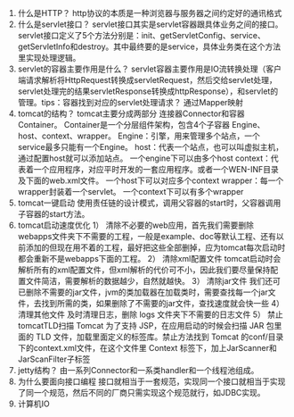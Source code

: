 1.  什么是HTTP？
    http协议的本质是一种浏览器与服务器之间约定好的通讯格式
2.  什么是servlet接口？
    servlet接口其实是servlet容器跟具体业务之间的接口。servlet接口定义了5个方法分别是：init、getServletConfig、service、getServletInfo和destroy。其中最终要的是service，具体业务类在这个方法里实现处理逻辑。
3.  servlet的容器主要作用是什么？
    servlet容器主要作用是IO流转换处理（客户端请求解析将HttpRequest转换成servletRequest，然后交给servlet处理，servlet处理完的结果servletResponse转换成httpResponse），和servlet的管理。tips：容器找到对应的servlet处理请求？ 通过Mapper映射
4.  tomcat的结构？
    tomcat主要分成两部分 连接器Connector和容器Container。 Container是一个分层组件架构，包含4个子容器 Engine、host、context、wrapper。
    Engine：引擎，用来管理多个站点，一个service最多只能有一个Engine。
    host：代表一个站点，也可以叫虚拟主机，通过配置host就可以添加站点。 一个engine下可以由多个host
    context：代表着一个应用程序，对应平时开发的一套应用程序。或者一个WEN-INF目录及下面的web.xml文件。 一个host下可以对应多个context
    wrapper：每一个wrapper封装着一个servlet。 一个context下可以有多个wrapper
5.  tomcat一键启动
    使用责任链的设计模式，调用父容器的start时，父容器调用子容器的start方法。
6.  tomcat启动速度优化
    1） 清除不必要的web应用，首先我们需要删除webapps文件夹下不需要的工程，一般是example、doc等默认工程、还有以前添加的但现在用不着的工程，最好把这些全部删掉，应为tomcat每次启动时都会重新不是webapps下面的工程。
    2） 清除xml配置文件 tomcat启动时会解析所有的xml配置文件，但xml解析的代价可不小，因此我们要尽量保持配置文件简洁，需要解析的数据越少，自然就越快。
    3） 清除jar文件 我们还可已删除不需要的jar文件，jvm的类加载器在加载类时，需要查找每一个jar文件，去找到所需的类，如果删除了不需要的jar文件，查找速度就会快一些
    4） 清理其他文件 及时清理日志，删除 logs 文件夹下不需要的日志文件
    5） 禁止tomcatTLD扫描 Tomcat 为了支持 JSP，在应用启动的时候会扫描 JAR 包里面的 TLD 文件，加载里面定义的标签库。禁止方法找到 Tomcat 的conf/目录下的context.xml文件，在这个文件里 Context 标签下，加上JarScanner和JarScanFilter子标签
7.  jetty结构？
    由一系列Connector和一系类handler和一个线程池组成。
8.  为什么要面向接口编程
    接口就相当于一套规范，实现同一个接口就相当于实现了同一个规范，然后不同的厂商只需实现这个规范就行，如JDBC实现。
9.  计算机IO
    